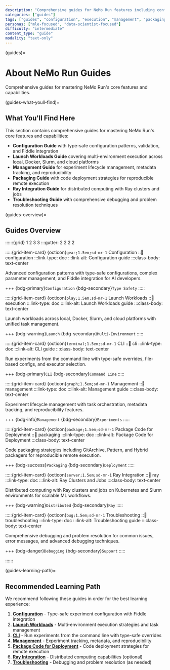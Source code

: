 ```yaml
---
description: "Comprehensive guides for NeMo Run features including configuration, execution, and management."
categories: ["guides"]
tags: ["guides", "configuration", "execution", "management", "packaging", "ray", "troubleshooting"]
personas: ["mle-focused", "data-scientist-focused"]
difficulty: "intermediate"
content_type: "guide"
modality: "text-only"
---
```


(guides)=

# About NeMo Run Guides

Comprehensive guides for mastering NeMo Run's core features and capabilities.

(guides-what-youll-find)=
## What You'll Find Here

This section contains comprehensive guides for mastering NeMo Run's core features and capabilities:

- **Configuration Guide** with type-safe configuration patterns, validation, and Fiddle integration
- **Launch Workloads Guide** covering multi-environment execution across local, Docker, Slurm, and cloud platforms
- **Management Guide** for experiment lifecycle management, metadata tracking, and reproducibility
- **Packaging Guide** with code deployment strategies for reproducible remote execution
- **Ray Integration Guide** for distributed computing with Ray clusters and jobs
- **Troubleshooting Guide** with comprehensive debugging and problem resolution techniques

(guides-overview)=
## Guides Overview

::::::{grid} 1 2 3 3
:::gutter: 2 2 2 2

:::::{grid-item-card} {octicon}`gear;1.5em;sd-mr-1` Configuration
:::link: configuration
:::link-type: doc
:::link-alt: Configuration guide
:::class-body: text-center

Advanced configuration patterns with type-safe configurations, complex parameter management, and Fiddle integration for AI developers.

+++
{bdg-primary}`Configuration` {bdg-secondary}`Type Safety`
:::::

:::::{grid-item-card} {octicon}`play;1.5em;sd-mr-1` Launch Workloads
:::link: execution
:::link-type: doc
:::link-alt: Launch Workloads guide
:::class-body: text-center

Launch workloads across local, Docker, Slurm, and cloud platforms with unified task management.

+++
{bdg-warning}`Launch` {bdg-secondary}`Multi-Environment`
:::::

:::::{grid-item-card} {octicon}`terminal;1.5em;sd-mr-1` CLI
:::link: cli
:::link-type: doc
:::link-alt: CLI guide
:::class-body: text-center

Run experiments from the command line with type-safe overrides, file-based configs, and executor selection.

+++
{bdg-primary}`CLI` {bdg-secondary}`Command Line`
:::::

:::::{grid-item-card} {octicon}`graph;1.5em;sd-mr-1` Management
:::link: management
:::link-type: doc
:::link-alt: Management guide
:::class-body: text-center

Experiment lifecycle management with task orchestration, metadata tracking, and reproducibility features.

+++
{bdg-info}`Management` {bdg-secondary}`Experiments`
:::::

:::::{grid-item-card} {octicon}`package;1.5em;sd-mr-1` Package Code for Deployment
:::link: packaging
:::link-type: doc
:::link-alt: Package Code for Deployment
:::class-body: text-center

Code packaging strategies including GitArchive, Pattern, and Hybrid packagers for reproducible remote execution.

+++
{bdg-success}`Packaging` {bdg-secondary}`Deployment`
:::::

:::::{grid-item-card} {octicon}`server;1.5em;sd-mr-1` Ray Integration
:::link: ray
:::link-type: doc
:::link-alt: Ray Clusters and Jobs
:::class-body: text-center

Distributed computing with Ray clusters and jobs on Kubernetes and Slurm environments for scalable ML workflows.

+++
{bdg-warning}`Distributed` {bdg-secondary}`Ray`
:::::

:::::{grid-item-card} {octicon}`bug;1.5em;sd-mr-1` Troubleshooting
:::link: troubleshooting
:::link-type: doc
:::link-alt: Troubleshooting guide
:::class-body: text-center

Comprehensive debugging and problem resolution for common issues, error messages, and advanced debugging techniques.

+++
{bdg-danger}`Debugging` {bdg-secondary}`Support`
:::::

::::::

(guides-learning-path)=
## Recommended Learning Path

We recommend following these guides in order for the best learning experience:

1. **[Configuration](configuration.md)** - Type-safe experiment configuration with Fiddle integration
2. **[Launch Workloads](execution.md)** - Multi-environment execution strategies and task management
3. **[CLI](cli.md)** - Run experiments from the command line with type-safe overrides
4. **[Management](management.md)** - Experiment tracking, metadata, and reproducibility
5. **[Package Code for Deployment](packaging.md)** - Code deployment strategies for remote execution
6. **[Ray Integration](ray.md)** - Distributed computing capabilities (optional)
7. **[Troubleshooting](troubleshooting.md)** - Debugging and problem resolution (as needed)
